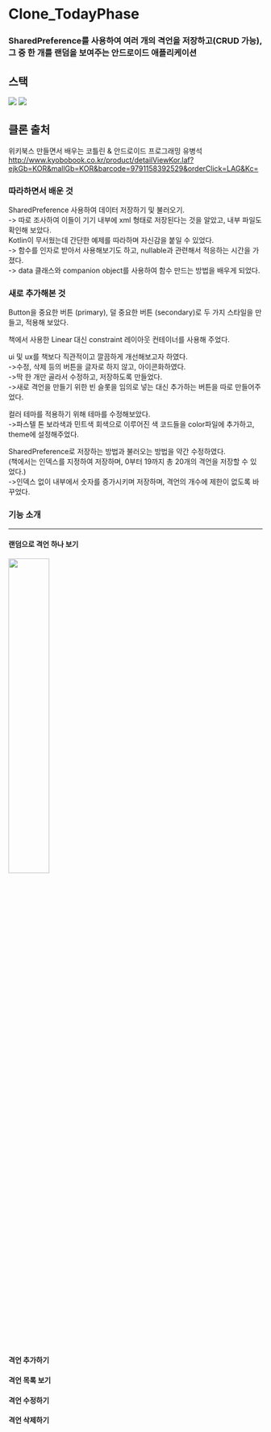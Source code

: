 # Clone_TodayPhase
### SharedPreference를 사용하여 여러 개의 격언을 저장하고(CRUD 가능), <br>그 중 한 개를 랜덤을 보여주는 안드로이드 애플리케이션

## 스택
<img src="https://img.shields.io/badge/Android-3DDC84?style=flat-square&logo=Android&logoColor=black"/> <img src="https://img.shields.io/badge/Kotlin-7F52FF?style=flat-square&logo=Kotlin&logoColor=black"/> 

## 클론 출처
위키북스
만들면서 배우는 코틀린 & 안드로이드 프로그래밍
유병석
http://www.kyobobook.co.kr/product/detailViewKor.laf?ejkGb=KOR&mallGb=KOR&barcode=9791158392529&orderClick=LAG&Kc=

### 따라하면서 배운 것
SharedPreference 사용하여 데이터 저장하기 및 불러오기.    
-> 따로 조사하여 이들이 기기 내부에 xml 형태로 저장된다는 것을 알았고, 내부 파일도 확인해 보았다.    
Kotlin이 무서웠는데 간단한 예제를 따라하며 자신감을 붙일 수 있었다.    
-> 함수를 인자로 받아서 사용해보기도 하고, nullable과 관련해서 적응하는 시간을 가졌다.    
-> data 클래스와 companion object를 사용하여 함수 만드는 방법을 배우게 되었다.

### 새로 추가해본 것
Button을 중요한 버튼 (primary), 덜 중요한 버튼 (secondary)로 두 가지 스타일을 만들고, 적용해 보았다.

책에서 사용한 Linear 대신 constraint 레이아웃 컨테이너를 사용해 주었다.

ui 및 ux를 책보다 직관적이고 깔끔하게 개선해보고자 하였다.     
->수정, 삭제 등의 버튼을 글자로 하지 않고, 아이콘화하였다.     
->딱 한 개만 골라서 수정하고, 저장하도록 만들었다.     
->새로 격언을 만들기 위한 빈 슬롯을 임의로 넣는 대신 추가하는 버튼을 따로 만들어주었다.     

컬러 테마를 적용하기 위해 테마를 수정해보았다.     
->파스텔 톤 보라색과 민트색 회색으로 이루어진 색 코드들을 color파일에 추가하고, theme에 설정해주었다.     

SharedPreference로 저장하는 방법과 불러오는 방법을 약간 수정하였다.      
(책에서는 인덱스를 지정하여 저장하며, 0부터 19까지 총 20개의 격언을 저장할 수 있었다.)    
->인덱스 없이 내부에서 숫자를 증가시키며 저장하며, 격언의 개수에 제한이 없도록 바꾸었다.     



### 기능 소개
----

#### 랜덤으로 격언 하나 보기
<img src = "https://user-images.githubusercontent.com/60867063/161300961-018cad5c-3d93-4d2e-a703-b391aaa601e6.gif" width="40%" height="40%">

#### 격언 추가하기

#### 격언 목록 보기

#### 격언 수정하기

#### 격언 삭제하기
